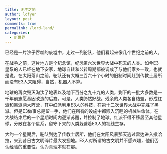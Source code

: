 ```yaml
---
title: 无主之地
author: lofyer
layout: post
comments: true
permalink: /lord-land/
categories:
  - 新世界
---
```

已经是一片沙子吞噬的废墟中，走过一列驼队，他们看起来像几个世纪之前的人。

在战争之前，这片地方是个纪念馆，纪念第六次世界大战中死去的人类。如今E3星系的人已经在地下安家，地球自转和公转周期都被调成了与他们家乡一致，也就是说，在太阳落山之前，驼队还有大概三百六十个小时的旧制时间赶到传教士居所而没有E3人来阻碍，当然，机器人不算。

地球的再次毁灭淘汰了地表以及地下百分之九十九的人类，剩下的一批大多数是一千年前志愿基因改造的后裔。可是，人类仍然好战。残余的人类各自结盟，形成红派和黑派两大阵营，其中红派利用E3人的科技，在第十二次世界大战中完胜了黑派。但是E3做事总是留一手，他们在所有的设施中都嵌入沉睡的机械生命体，在大战结束后的一个星期时间内逐渐苏醒，并控制了地球。红派不得不移居至其他星球，分散在各个星系，留守下来的人类躲避着E3人的视线生存。

大约一个星期后，驼队到达了传教士居所，他们在太阳风暴那天逃过雷达进入撒哈拉，来到昔日古文明碎片最大发掘地。E3人对所谓的古文明并不感兴趣，他们否认经验的重要性，认为真理本就在那。